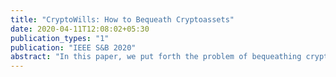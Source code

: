 ```yaml
---
title: "CryptoWills: How to Bequeath Cryptoassets"
date: 2020-04-11T12:08:02+05:30
publication_types: "1"
publication: "IEEE S&B 2020"
abstract: "In this paper, we put forth the problem of bequeathing cryptoassets. In this problem, a testator wishes to bequeath cryptoassets - e.g. secrets, static keys or cryptocurrency - to their heirs. Crucially, the testator should retain control of their assets before their passing. Additionally testator needs to maintain privacy, i.e. beneficiaries must not learn the bequest, moreover, beneficiaries must not be able to determine whether they will inherit at all before testator's decease. We formally define the security goals of a cryptographic will (cryptowill) protocol and subsequently present schemes fulfilling the required security properties."
---
```


